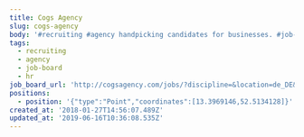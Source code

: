 ```yaml
---
title: Cogs Agency
slug: cogs-agency
body: '#recruiting #agency handpicking candidates for businesses. #job-board #hr'
tags:
  - recruiting
  - agency
  - job-board
  - hr
job_board_url: 'http://cogsagency.com/jobs/?discipline=&location=de_DE&s='
positions:
  - position: '{"type":"Point","coordinates":[13.3969146,52.5134128]}'
created_at: '2018-01-27T14:56:07.489Z'
updated_at: '2019-06-16T10:36:08.535Z'
---
```


